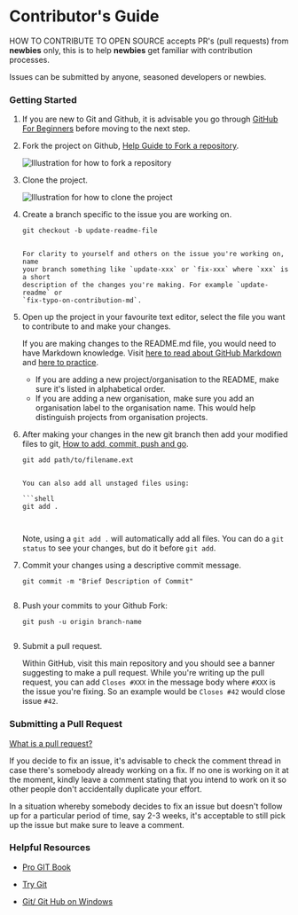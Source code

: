 # Contributor's Guide

HOW TO CONTRIBUTE TO OPEN SOURCE accepts PR's (pull requests) from **newbies**
only, this is to help **newbies** get familiar with contribution processes.

Issues can be submitted by anyone, seasoned developers or newbies.

### Getting Started

1.  If you are new to Git and Github, it is advisable you go through
    [GitHub For Beginners](http://readwrite.com/2013/09/30/understanding-github-a-journey-for-beginners-part-1/)
    before moving to the next step.

2.  Fork the project on Github,
    [Help Guide to Fork a repository](https://help.github.com/articles/fork-a-repo/).

    ![Illustration for how to fork a repository](https://hisham.hm/img/posts/github-fork.png)

3.  Clone the project.

    ![Illustration for how to clone the project](https://services.github.com/on-demand/images/gifs/github-desktop/clone-repository-locally.gif)

4.  Create a branch specific to the issue you are working on.

    ```shell
    git checkout -b update-readme-file
    ```


    ```

    For clarity to yourself and others on the issue you're working on, name
    your branch something like `update-xxx` or `fix-xxx` where `xxx` is a short
    description of the changes you're making. For example `update-readme` or
    `fix-typo-on-contribution-md`.

5.  Open up the project in your favourite text editor, select the file you want
    to contribute to and make your changes.

    If you are making changes to the README.md file, you would need to have
    Markdown knowledge. Visit
    [here to read about GitHub Markdown](https://guides.github.com/features/mastering-markdown/)
    and
    [here to practice](http://www.markdowntutorial.com/).

    - If you are adding a new project/organisation to the README, make sure
      it's listed in alphabetical order.
    - If you are adding a new organisation, make sure you add an organisation
      label to the organisation name. This would help distinguish projects
      from organisation projects.

6.  After making your changes in the new git branch then add your modified
    files to git,
    [How to add, commit, push and go](http://readwrite.com/2013/10/02/github-for-beginners-part-2/).

    ```shell
    git add path/to/filename.ext
    ```


    ```

    You can also add all unstaged files using:

    ```shell
    git add .



    ```

    Note, using a `git add .` will automatically add all files. You can do a
    `git status` to see your changes, but do it before `git add`.

7.  Commit your changes using a descriptive commit message.

    ```shell
    git commit -m "Brief Description of Commit"
    ```


    ```

8.  Push your commits to your Github Fork:

    ```shell
    git push -u origin branch-name
    ```


    ```

9.  Submit a pull request.

    Within GitHub, visit this main repository and you should see a banner
    suggesting to make a pull request. While you're writing up the pull
    request, you can add `Closes #XXX` in the message body where `#XXX` is the
    issue you're fixing. So an example would be `Closes #42` would close issue
    `#42`.

### Submitting a Pull Request

[What is a pull request?](https://yangsu.github.io/pull-request-tutorial/)

If you decide to fix an issue, it's advisable to check the comment thread in
case there's somebody already working on a fix. If no one is working on it at
the moment, kindly leave a comment stating that you intend to work on it so
other people don't accidentally duplicate your effort.

In a situation whereby somebody decides to fix an issue but doesn't follow up
for a particular period of time, say 2-3 weeks, it's acceptable to still pick
up the issue but make sure to leave a comment.

### Helpful Resources

- [Pro GIT Book](https://git-scm.com/book/en/v2)

- [Try Git](https://try.github.io/)

- [Git/ Git Hub on Windows](https://www.youtube.com/watch?v=J_Clau1bYco)
